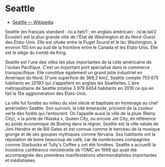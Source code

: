 # Seattle

- [Seattle — Wikipédia](https://fr.wikipedia.org/wiki/Seattle)

Seattle (en français standard : /si.a.tœl/1 ; en anglais américain : /siˈæ.təl/2 Écouter) est la plus grande ville de l'État de Washington et du Nord-Ouest des États-Unis. Elle est située entre le Puget Sound et le lac Washington, à environ 155 km au sud de la frontière entre le Canada et les États-Unis. Elle est le siège du comté de King.

Seattle est l'une des villes les plus importantes de la côte américaine de l'océan Pacifique. C’est un important port spécialisé dans le commerce transpacifique. Elle constitue également un grand pôle industriel en Amérique du Nord. D'une superficie de 369,2 km2, Seattle compte 753 675 habitants en 20193 qui s’appellent en anglais les Seattleites. L'aire métropolitaine de Seattle totalise 3 979 8454 habitants en 2019 ce qui en fait la 15e agglomération des États-Unis.

La ville fut fondée au milieu du xixe siècle et baptisée en hommage au chef amérindien Seattle. Son surnom, la cité émeraude, provient de la couleur verte des forêts qui l’entourent. On l’appelle aussi la ville de la pluie (Rainy City), « la porte de l’Alaska », Queen City, ou encore Jet City, en référence au poids économique de Boeing dans la région. Seattle est la ville natale de Jimi Hendrix et de Bill Gates et est connue comme le berceau de la musique grunge et de ses groupes mythiques comme Nirvana. Ses habitants ont la réputation de boire beaucoup de café, car de nombreuses compagnies comme Starbucks et Tully's Coffee y ont été fondées. Seattle a accueilli la troisième conférence ministérielle de l’OMC en 1999 qui avait été accompagnée des premières manifestations altermondialistes importantes et médiatisées.

<!---
cspell:words words Seattleites Jimi Tully's Hendrix Gates Puget Sound Rainy
cspell:ignore xixe siˈæ
cspell:locale fr
--->
